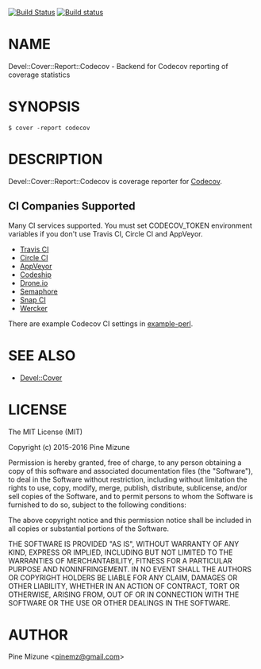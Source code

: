 [![Build Status](https://travis-ci.org/codecov/codecov-perl.svg?branch=master)](https://travis-ci.org/codecov/codecov-perl) [![Build status](https://ci.appveyor.com/api/projects/status/5lsn4kb9dt9fj9eq/branch/master?svg=true)](https://ci.appveyor.com/project/stevepeak/codecov-perl/branch/master)
# NAME

Devel::Cover::Report::Codecov - Backend for Codecov reporting of coverage statistics

# SYNOPSIS

    $ cover -report codecov

# DESCRIPTION

Devel::Cover::Report::Codecov is coverage reporter for [Codecov](https://codecov.io).

## CI Companies Supported

Many CI services supported.
You must set CODECOV\_TOKEN environment variables if you don't use Travis CI, Circle CI and AppVeyor.

- [Travis CI](https://travis-ci.org/)
- [Circle CI](https://circleci.com/)
- [AppVeyor](http://www.appveyor.com/)
- [Codeship](https://codeship.com/)
- [Drone.io](https://drone.io/)
- [Semaphore](https://semaphoreci.com/)
- [Snap CI](https://snap-ci.com/)
- [Wercker](http://wercker.com/)

There are example Codecov CI settings in [example-perl](https://github.com/codecov/example-perl).

# SEE ALSO

- [Devel::Cover](https://metacpan.org/pod/Devel::Cover)

# LICENSE

The MIT License (MIT)

Copyright (c) 2015-2016 Pine Mizune

Permission is hereby granted, free of charge, to any person obtaining a copy
of this software and associated documentation files (the "Software"), to deal
in the Software without restriction, including without limitation the rights
to use, copy, modify, merge, publish, distribute, sublicense, and/or sell
copies of the Software, and to permit persons to whom the Software is
furnished to do so, subject to the following conditions:

The above copyright notice and this permission notice shall be included in
all copies or substantial portions of the Software.

THE SOFTWARE IS PROVIDED "AS IS", WITHOUT WARRANTY OF ANY KIND, EXPRESS OR
IMPLIED, INCLUDING BUT NOT LIMITED TO THE WARRANTIES OF MERCHANTABILITY,
FITNESS FOR A PARTICULAR PURPOSE AND NONINFRINGEMENT. IN NO EVENT SHALL THE
AUTHORS OR COPYRIGHT HOLDERS BE LIABLE FOR ANY CLAIM, DAMAGES OR OTHER
LIABILITY, WHETHER IN AN ACTION OF CONTRACT, TORT OR OTHERWISE, ARISING FROM,
OUT OF OR IN CONNECTION WITH THE SOFTWARE OR THE USE OR OTHER DEALINGS IN
THE SOFTWARE.

# AUTHOR

Pine Mizune &lt;pinemz@gmail.com>
